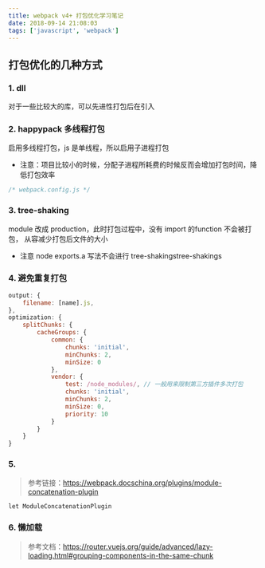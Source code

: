```yaml
---
title: webpack v4+ 打包优化学习笔记
date: 2018-09-14 21:08:03
tags: ['javascript', 'webpack']
---
```


## 打包优化的几种方式

### 1. dll

对于一些比较大的库，可以先进性打包后在引入

### 2. happypack 多线程打包

启用多线程打包，js 是单线程，所以启用子进程打包

- 注意：项目比较小的时候，分配子进程所耗费的时候反而会增加打包时间，降低打包效率

```javascript
/* webpack.config.js */

```

### 3. tree-shaking

module 改成 production，此时打包过程中，没有 import 的function 不会被打包， 从容减少打包后文件的大小

- 注意 node exports.a 写法不会进行 tree-shakingstree-shakings

### 4. 避免重复打包

```javascript
output: {
    filename: [name].js,
},
optimization: {
    splitChunks: {
        cacheGroups: {
            common: {
                chunks: 'initial',
                minChunks: 2,
                minSize: 0
            },
            vendor: {
                test: /node_modules/, // 一般用来限制第三方插件多次打包
                chunks: 'initial',
                minChunks: 2,
                minSize: 0,
                priority: 10
            }
        }
    }
}
```

### 5. 

> 参考链接：https://webpack.docschina.org/plugins/module-concatenation-plugin
```
let ModuleConcatenationPlugin
```

### 6. 懒加载

> 参考文档：https://router.vuejs.org/guide/advanced/lazy-loading.html#grouping-components-in-the-same-chunk